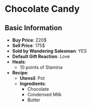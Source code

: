 # Chocolate Candy

## Basic Information

- **Buy Price**: 220$
- **Sell Price**: 175$
- **Sold by Wandering Salesman**: YES
- **Default Gift Reaction**: Love
- **Heals**:
  - 10 points of Stamina
- **Recipe**:
  - **Utensil**: Pot
  - **Ingredients**:
    - Chocolate
    - Condensed Milk
    - Butter